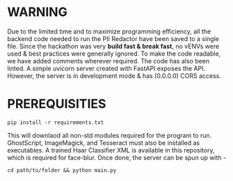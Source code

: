 # WARNING
Due to the limited time and to maximize programming efficiency, all the backend code needed to run the PII Redactor have been saved to a single file. Since the hackathon was very **build fast & break fast**, no vENVs were used & best practices were generally ignored. To make the code readable, we have added comments wherever required. The code has also been linted. A simple uvicorn server created with FastAPI exposes the API. However, the server is in development mode & has (0.0.0.0) CORS access. 

# PREREQUISITIES
```
pip install -r requirements.txt
```
This will downlaod all non-std modules required for the program to run. GhostScript, ImageMagick, and Tesseract must also be installed as executables. A trained Haar Classifier XML is available in this repository, which is required for face-blur. Once done, the server can be spun up with - 
```
cd path/to/folder && python main.py
```
